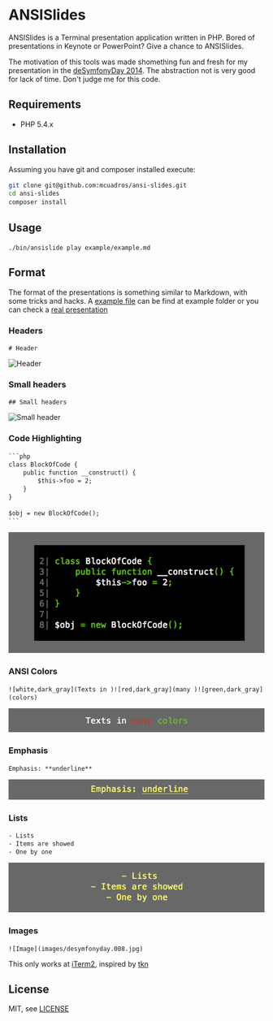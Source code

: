 ANSISlides
==========

ANSISlides is a Terminal presentation application written in PHP. Bored of presentations in Keynote or PowerPoint? Give a chance to ANSISlides.

The motivation of this tools was made shomething fun and fresh for my presentation in the [deSymfonyDay 2014](http://day.desymfony.com/). The abstraction not is very good for lack of time. Don't judge me for this code.

Requirements
------------

* PHP 5.4.x

Installation
------------

Assuming you have git and composer installed execute:

```sh
git clone git@github.com:mcuadros/ansi-slides.git
cd ansi-slides
composer install
```

Usage
-----

```./bin/ansislide play example/example.md```


Format
------

The format of the presentations is something similar to Markdown, with some tricks and hacks. A [example file](https://raw.githubusercontent.com/mcuadros/ansi-slides/master/example/example.md) can be find at example folder or you can check a [real presentation](https://raw.githubusercontent.com/mcuadros/presentations/master/deSymfonyDay_2014/hhvm.md)

### Headers
```
# Header
```

![Header](example/images/header.png)

### Small headers
```
## Small headers
```

![Small header](example/images/small_header.png)

### Code Highlighting
<pre lang="no-highlight"><code>```php
class BlockOfCode {
    public function __construct() {
        $this->foo = 2;
    }
}

$obj = new BlockOfCode();
```
</code></pre>

![Blockcode](example/images/blockcode.png)

### ANSI Colors
```
![white,dark_gray](Texts in )![red,dark_gray](many )![green,dark_gray](colors)
```

![Colors](example/images/colors.png)

### Emphasis
```
Emphasis: **underline**
```

![Colors](example/images/emphasis.png)

### Lists
```
- Lists
- Items are showed
- One by one
```

![Colors](example/images/list.png)

### Images
```
![Image](images/desymfonyday.008.jpg)
```

This only works at [iTerm2](http://www.iterm2.com/#/section/home), inspired by [tkn](https://github.com/fxn/tkn)

License
-------

MIT, see [LICENSE](LICENSE)
